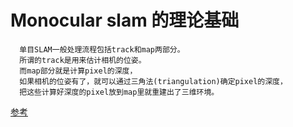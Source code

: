 # Monocular slam 的理论基础
      单目SLAM一般处理流程包括track和map两部分。
      所谓的track是用来估计相机的位姿。
      而map部分就是计算pixel的深度，
      如果相机的位姿有了，就可以通过三角法(triangulation)确定pixel的深度，
      把这些计算好深度的pixel放到map里就重建出了三维环境。 
[参考](https://blog.csdn.net/heyijia0327/article/details/50758944)
